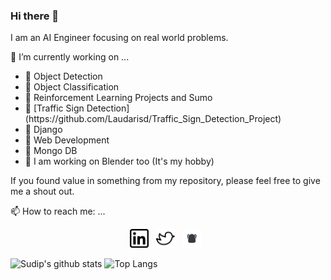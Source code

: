 ### Hi there 👋

I am an AI Engineer focusing on real world problems.  

🔭 I’m currently working on ...
  
  
<ul>
   <li> 🌱 Object Detection </li>
   <li> 🌱 Object Classification </li>
   <li> 🌱 Reinforcement Learning Projects and Sumo </li>
   <li>🌱  [Traffic Sign Detection](https://github.com/Laudarisd/Traffic_Sign_Detection_Project) </li>
   <li>🌱 Django</li>
   <li>🌱  Web Development</li>
   <li> 🌱 Mongo DB </li>
  <li> 🌱 I am working on Blender too (It's my hobby) </li>
  </ul>

</p>

If you found value in something from my repository, please feel free to give me a shout out.

📫 How to reach me: ...

<p align='center'>
<a href="https://www.linkedin.com/in/sudip-laudari-87b782165/"><img height="30" src="./linkedin.png?raw=true"></a>&nbsp;&nbsp;
<a href="https://twitter.com/laudari1"><img height="30" src="./twitter.png?raw=true"></a>&nbsp;&nbsp;
<a href="https://www.showwcase.com/sdip/"><img height="30" src="./showcase.jpeg?raw=true"></a>&nbsp;&nbsp;

</p> 



![Sudip's github stats](https://github-readme-stats.vercel.app/api?username=Laudarisd&hide=contribs,prs&show_icons=true&hide_border=true&title_color=000)
![Top Langs](https://github-readme-stats.vercel.app/api/top-langs/?username=Laudarisd&layout=compact&hide_border=true)




<!--
**Laudarisd/Laudarisd** is a ✨ _special_ ✨ repository because its `README.md` (this file) appears on your GitHub profile.

Here are some ideas to get you started:

- 🔭 I’m currently working on ...
- 🌱 I’m currently learning ...
- 👯 I’m looking to collaborate on ...
- 🤔 I’m looking for help with ...
- 💬 Ask me about ...
- 📫 How to reach me: ...
- 😄 Pronouns: ...
- ⚡ Fun fact: ...
-->

